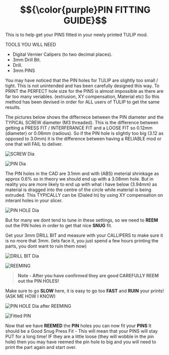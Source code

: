 # $${\color{purple}PIN FITTING GUIDE}$$

This is to help get your PINS fitted in your newly printed TULIP mod.

TOOLS YOU WILL NEED

 - Digital Vernier Calipers (to two decimal places).
 - 3mm Drill Bit.
 - Drill.
 - 3mm PINS

You may have noticed that the PIN holes for TULIP are slightly too small / tight.
This is not unintended and has been carefully designed this way.
To PRINT the PERFECT hole size for the PINS is almost impossible as there are far too many veriables. (extrusion, XY compensation, Material etc)
So this method has been devised in order for ALL users of TULIP to get the same results.

The pictures below shows the differnece between the PIN diameter and the TYPICAL SCREW diameter (M3 threaded).
This is the difference between getting a PRESS FIT / INTERFERANCE FIT and a LOOSE FIT so 0.12mm (diameter) or 0.06mm (radious).
So if the PIN hole is slightly too big (3.12 as opposed to 3.0mm) it is the difference between having a RELIABLE mod or one that will FAIL to deliver.

![SCREW Dia](https://github.com/user-attachments/assets/d3d8b2fc-6009-43a6-a913-402b6ad2801f)

![PIN Dia](https://github.com/user-attachments/assets/367ed3eb-acff-43df-b646-521495a0998d)

The PIN holes in the CAD are 3.1mm and with (ABS) meterial shrinkage as approx 0.6% so in theory we should end up with a 3.08mm hole.
But in reality you are more likely to end up with what i have below (3.94mm) as material is dragged into the centre of the circle while material is being extruded. This TYPICALLY can be (Dialed In) by using XY compensation on interanl holes in your slicer.

![PIN HOLE Dia](https://github.com/user-attachments/assets/897c8ecd-d136-479a-be23-0a3d0ec0e6e7)

But for many we dont tend to tune in these settings, so we need to **REEM** out the PIN holes in order to get that nice **SNUG** fit.

Get your 3mm DRILL BIT and measure with your CALLIPERS to make sure it is no more that 3mm. (lets face it, you just spend a few hours printing the parts, you dont want to ruin them now)

![DRILL BIT Dia](https://github.com/user-attachments/assets/341affa1-cdef-438b-9559-5cc97059bd9f)

![REEMING](https://github.com/user-attachments/assets/281afcaa-dcdb-439f-bc88-e3e74d66b19e)

> **Note - After you have confirmed they are good CAREFULLY REEM out the PIN HOLES!**

Make sure to go **SLOW** here, it is easy to go too **FAST** and **RUIN** your prints! (ASK ME HOW I KNOW)

![PIN HOLE Dia after REEMING](https://github.com/user-attachments/assets/adb41643-661d-413b-9eea-810a88d0c2ef)

![Fitted PIN](https://github.com/user-attachments/assets/f3a2624f-865f-437a-bf1d-806221c76a49)


Now that we have **REEMED** the **PIN** holes you can now fit your **PINS**
It should be a Good Snug Press Fit - This will mean that your PINS will stay PUT for a long time!
IF they are a little loose (they will wobble in the pin hole) then you may have reemed the pin hole to big and you will need to print the part again and start over.



